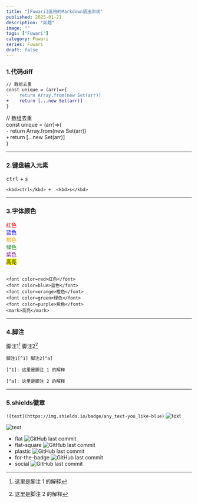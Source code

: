 ```yaml
---
title: "[Fuwari]适用的Markdown语法测试"
published: 2025-01-21
description: "如题"
image: ""
tags: ["Fuwari"]
category: Fuwari
series: Fuwari
draft: false
---
```


### 1.代码diff
``` diff
// 数组去重
const unique = (arr)=>{
-    return Array.from(new Set(arr))
+    return [...new Set(arr)]
}
```

// 数组去重<br>
const unique = (arr)=>{<br>
`-`	 return Array.from(new Set(arr))<br>
`+`  return [...new Set(arr)]<br>
}

---
### 2.键盘输入元素
<kbd>ctrl</kbd> +  <kbd>s</kbd>

`<kbd>ctrl</kbd> +  <kbd>s</kbd>`

---
### 3.字体颜色
<font color=red>红色</font><br>
<font color=blue>蓝色</font><br>
<font color=orange>橙色</font><br>
<font color=green>绿色</font><br>
<font color=purple>紫色</font><br>
<mark>高亮</mark>
```

<font color=red>红色</font>
<font color=blue>蓝色</font>
<font color=orange>橙色</font>
<font color=green>绿色</font>
<font color=purple>紫色</font>
<mark>高亮</mark> 
```
---
### 4.脚注
脚注1[^1] 脚注2[^a]

[^1]: 这里是脚注 1 的解释

[^a]: 这里是脚注 2 的解释
```
脚注1[^1] 脚注2[^a]

[^1]: 这里是脚注 1 的解释

[^a]: 这里是脚注 2 的解释
```
---
### 5.shields徽章
`![text](https://img.shields.io/badge/any_text-you_like-blue)`
![text](https://img.shields.io/badge/any_text-you_like-blue)

![text](https://img.shields.io/badge/Genshin-luanch-blue)
- flat
![GitHub last commit](https://img.shields.io/github/last-commit/Elvish064/fuwari?path=src%2Fcontent%2Fposts%2FFuwari-Markdown-Test.md&style=flat&label=%E4%B8%8A%E6%AC%A1%E7%BC%96%E8%BE%91%E6%97%B6%E9%97%B4&labelColor=181E24&color=181E24)
- flat-square
![GitHub last commit](https://img.shields.io/github/last-commit/Elvish064/fuwari?path=src%2Fcontent%2Fposts%2FFuwari-Markdown-Test.md&style=flat-square&label=%E4%B8%8A%E6%AC%A1%E7%BC%96%E8%BE%91%E6%97%B6%E9%97%B4&labelColor=181E24&color=181E24)
- plastic
![GitHub last commit](https://img.shields.io/github/last-commit/Elvish064/fuwari?path=src%2Fcontent%2Fposts%2FFuwari-Markdown-Test.md&style=plastic&label=%E4%B8%8A%E6%AC%A1%E7%BC%96%E8%BE%91%E6%97%B6%E9%97%B4&labelColor=181E24&color=181E24)
- for-the-badge
![GitHub last commit](https://img.shields.io/github/last-commit/Elvish064/fuwari?path=src%2Fcontent%2Fposts%2FFuwari-Markdown-Test.md&style=for-the-badge&label=%E4%B8%8A%E6%AC%A1%E7%BC%96%E8%BE%91%E6%97%B6%E9%97%B4&labelColor=181E24&color=181E24)
- social
![GitHub last commit](https://img.shields.io/github/last-commit/Elvish064/fuwari?path=src%2Fcontent%2Fposts%2FFuwari-Markdown-Test.md&style=social&label=%E4%B8%8A%E6%AC%A1%E7%BC%96%E8%BE%91%E6%97%B6%E9%97%B4&labelColor=181E24&color=181E24)




